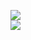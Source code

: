 [![](https://img.shields.io/badge/Made%20With-Github%20Spray-lightgrey.svg?style=for-the-badge&logo=github)](https://github.com/Annihil/github-spray#1004)  
[![](https://i.imgur.com/2DrTn0Z.gif)](https://github.com/Annihil/github-spray)